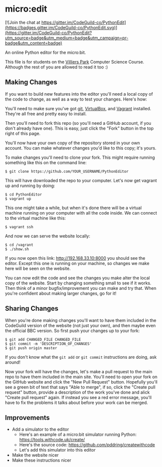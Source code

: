 # micro:edit

[![Join the chat at https://gitter.im/CodeGuild-co/PythonEdit](https://badges.gitter.im/CodeGuild-co/PythonEdit.svg)](https://gitter.im/CodeGuild-co/PythonEdit?utm_source=badge&utm_medium=badge&utm_campaign=pr-badge&utm_content=badge)

An online Python editor for the micro:bit.

This file is for students on the [Villiers Park](http://www.villierspark.org.uk/) Computer Science Course. Although the rest of you are allowed to read it too :)

## Making Changes

If you want to build new features into the editor you'll need a local copy of the code to change, as well as a way to test your changes. Here's how:

You'll need to make sure you've got [git](https://git-scm.com/), [VirtualBox](https://www.virtualbox.org/), and [Vagrant](https://www.vagrantup.com/) installed. They're all free and pretty easy to install.

Then you'll need to fork this repo (so you'll need a GitHub account, if you don't already have one). This is easy, just click the "Fork" button in the top right of this page.

You'll now have your own copy of the repository stored in your own account. You can make whatever changes you'd like to this copy; it's yours.

To make changes you'll need to clone your fork. This might require running something like this on the command line:

    $ git clone https://github.com/YOUR_USERNAME/PythonEditor

This will have downloaded the repo to your computer. Let's now get vagrant up and running by doing:

    $ cd PythonEditor
    $ vagrant up

This one might take a while, but when it's done there will be a virtual machine running on your computer with all the code inside. We can connect to the virtual machine like this:

    $ vagrant ssh

And now we can serve the website locally:

    $ cd /vagrant
    $ ./show.sh

If you now open this link: http://192.168.33.10:8000 you should see the editor. Except this one is running on your machine, so changes we make here will be seen on the website.

You can now edit the code and see the changes you make alter the local copy of the website. Start by changing something small to see if it works. Then think of a minor bugfix/improvement you can make and try that. When you're confident about making larger changes, go for it!


## Sharing Changes

When you're done making changes you'll want to have them included in the CodeGuild version of the website (not just your own), and then maybe even the official BBC version. So first push your changes up to your fork:

    $ git add CHANGED_FILE CHANGED_FILE
    $ git commit -m 'DESCRIPTION_OF_CHANGES'
    $ git push origin master

If you don't know what the `git add` or `git commit` instructions are doing, ask around!

Now your fork will have the changes, let's make a pull request to the main repo to have them included in the main site. You'll need to open your fork on the GitHub website and click the "New Pull Request" button. Hopefully you'll see a green bit of text that says "Able to merge", if so, click the "Create pull request" button, provide a description of the work you've done and alick "Create pull request" again. If instead you see a red error message, you'll have to fix the problems it talks about before your work can be merged.


## Improvements

- Add a simulator to the editor
    - Here's an example of a micro:bit simulator running Python: https://tools.withcode.uk/create/
    - Here's the source code: https://github.com/pddring/createwithcode
    - Let's add this simulator into this editor
- Make the website nicer
- Make these instructions nicer
